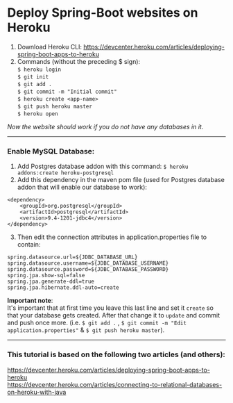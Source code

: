 # Deploy Spring-Boot websites on Heroku
1. Download Heroku CLI: https://devcenter.heroku.com/articles/deploying-spring-boot-apps-to-heroku
2. Commands (without the preceding $ sign):  
	`$ heroku login`  
	`$ git init`  
	`$ git add .`  
	`$ git commit -m "Initial commit"`  
	`$ heroku create <app-name>`  
	`$ git push heroku master`  
	`$ heroku open`  

*Now the website should work if you do not have any databases in it.*  

---

### Enable MySQL Database:
1. Add Postgres database addon with this command:
	`$ heroku addons:create heroku-postgresql`
2. Add this dependency in the maven pom file (used for Postgres database addon that will enable our database to work):
```
<dependency>
    <groupId>org.postgresql</groupId>
    <artifactId>postgresql</artifactId>
    <version>9.4-1201-jdbc4</version>
</dependency>
```

3. Then edit the connection attributes in application.properties file to contain:
```
spring.datasource.url=${JDBC_DATABASE_URL}
spring.datasource.username=${JDBC_DATABASE_USERNAME}
spring.datasource.password=${JDBC_DATABASE_PASSWORD}
spring.jpa.show-sql=false
spring.jpa.generate-ddl=true
spring.jpa.hibernate.ddl-auto=create
```

**Important note**:  
It's important that at first time you leave this last line and set it `create` so that your database gets created. 
After that change it to `update` and commit and push once more. (i.e. `$ git add .` , `$ git commit -m "Edit application.properties"` & `$ git push heroku master`).

---

### This tutorial is based on the following two articles (and others):
https://devcenter.heroku.com/articles/deploying-spring-boot-apps-to-heroku  
https://devcenter.heroku.com/articles/connecting-to-relational-databases-on-heroku-with-java  
